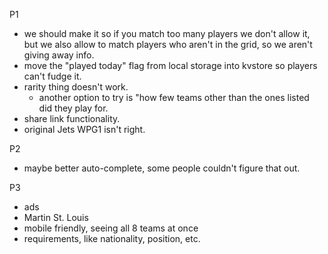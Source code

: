 P1

* we should make it so if you match too many players we don't allow it, but we also allow to match players who aren't in the grid, so we aren't giving away info.
* move the "played today" flag from local storage into kvstore so players can't fudge it.
* rarity thing doesn't work.
    * another option to try is "how few teams other than the ones listed did they play for.
* share link functionality.
* original Jets WPG1 isn't right.

P2
* maybe better auto-complete, some people couldn't figure that out.

P3

* ads
* Martin St. Louis
* mobile friendly, seeing all 8 teams at once
* requirements, like nationality, position, etc.